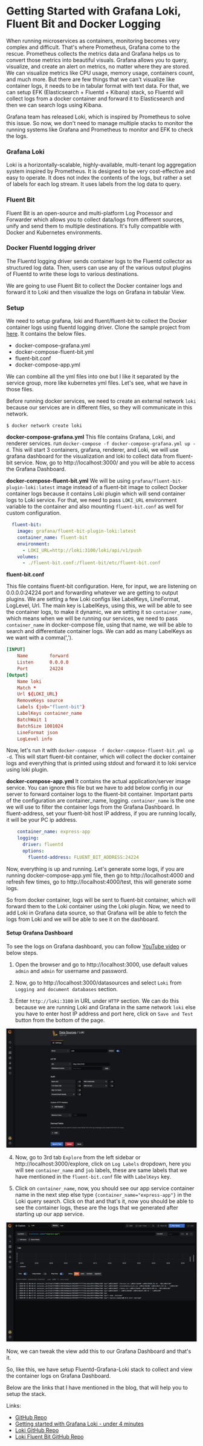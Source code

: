 # Getting Started with Grafana Loki, Fluent Bit and Docker Logging

When running microservices as containers, monitoring becomes very complex and difficult. That's where Prometheus, Grafana come to the rescue. Prometheus collects the metrics data and Grafana helps us to convert those metrics into beautiful visuals. Grafana allows you to query, visualize, and create an alert on metrics, no matter where they are stored. We can visualize metrics like CPU usage, memory usage, containers count, and much more. But there are few things that we can't visualize like container logs, it needs to be in tabular format with text data. For that, we can setup EFK (Elasticsearch + Fluentd + Kibana) stack, so Fluentd will collect logs from a docker container and forward it to Elasticsearch and then we can search logs using Kibana.

Grafana team has released Loki, which is inspired by Prometheus to solve this issue. So now, we don't need to manage multiple stacks to monitor the running systems like Grafana and Prometheus to monitor and EFK to check the logs.

### Grafana Loki

Loki is a horizontally-scalable, highly-available, multi-tenant log aggregation system inspired by Prometheus. It is designed to be very cost-effective and easy to operate. It does not index the contents of the logs, but rather a set of labels for each log stream. It uses labels from the log data to query.

### Fluent Bit

Fluent Bit is an open-source and multi-platform Log Processor and Forwarder which allows you to collect data/logs from different sources, unify and send them to multiple destinations. It's fully compatible with Docker and Kubernetes environments.

### Docker Fluentd logging driver

The Fluentd logging driver sends container logs to the Fluentd collector as structured log data. Then, users can use any of the various output plugins of Fluentd to write these logs to various destinations.

We are going to use Fluent Bit to collect the Docker container logs and forward it to Loki and then visualize the logs on Grafana in tabular View.

### Setup

We need to setup grafana, loki and fluent/fluent-bit to collect the Docker container logs using fluentd logging driver. Clone the sample project from [here](https://github.com/thakkaryash94/docker-grafana-loki-fluent-bit-sample). It contains the below files.

- docker-compose-grafana.yml
- docker-compose-fluent-bit.yml
- fluent-bit.conf
- docker-compose-app.yml

We can combine all the yml files into one but I like it separated by the service group, more like kubernetes yml files. Let's see, what we have in those files.

Before running docker services, we need to create an external network `loki` because our services are in different files, so they will communicate in this network.

```shell
$ docker network create loki
```

**docker-compose-grafana.yml**
This file contains Grafana, Loki, and renderer services. run `docker-compose -f docker-compose-grafana.yml up -d`. This will start 3 containers, grafana, renderer, and Loki, we will use grafana dashboard for the visualization and loki to collect data from fluent-bit service. Now, go to http://localhost:3000/ and you will be able to access the Grafana Dashboard.

**docker-compose-fluent-bit.yml**
We will be using `grafana/fluent-bit-plugin-loki:latest` image instead of a fluent-bit image to collect Docker container logs because it contains Loki plugin which will send container logs to Loki service. For that, we need to pass `LOKI_URL` environment variable to the container and also mounting `fluent-bit.conf` as well for custom configuration.

```yaml
  fluent-bit:
    image: grafana/fluent-bit-plugin-loki:latest
    container_name: fluent-bit
    environment:
      - LOKI_URL=http://loki:3100/loki/api/v1/push
    volumes:
      - ./fluent-bit.conf:/fluent-bit/etc/fluent-bit.conf

```

**fluent-bit.conf**

This file contains fluent-bit configuration. Here, for input, we are listening on 0.0.0.0:24224 port and forwarding whatever we are getting to output plugins. We are setting a few Loki configs like LabelKeys, LineFormat, LogLevel, Url. The main key is LabelKeys, using this, we will be able to see the container logs, to make it dynamic, we are setting it so `container_name`, which means when we will be running our services, we need to pass `container_name` in docker-compose file, using that name, we will be able to search and differentiate container logs. We can add as many LabelKeys as we want with a comma(',').

``` toml
[INPUT]
    Name        forward
    Listen      0.0.0.0
    Port        24224
[Output]
    Name loki
    Match *
    Url ${LOKI_URL}
    RemoveKeys source
    Labels {job="fluent-bit"}
    LabelKeys container_name
    BatchWait 1
    BatchSize 1001024
    LineFormat json
    LogLevel info
```

Now, let's run it with `docker-compose -f docker-compose-fluent-bit.yml up -d`. This will start fluent-bit container, which will collect the docker container logs and everything that is printed using stdout and forward it to loki service using loki plugin.

**docker-compose-app.yml**
It contains the actual application/server image service. You can ignore this file but we have to add below config in our server to forward container logs to the fluent-bit container. Important parts of the configuration are container_name, logging. `container_name` is the one we will use to filter the container logs from the Grafana Dashboard. In fluent-address, set your fluent-bit host IP address, if you are running locally, it will be your PC ip address.

```yml
    container_name: express-app
    logging:
      driver: fluentd
      options:
        fluentd-address: FLUENT_BIT_ADDRESS:24224
```

Now, everything is up and running. Let's generate some logs, if you are running docker-compose-app.yml file, then go to http://localhost:4000 and refresh few times, go to http://localhost:4000/test, this will generate some logs.

So from docker container, logs will be sent to fluent-bit container, which will forward them to the Loki container using the Loki plugin. Now, we need to add Loki in Grafana data source, so that Grafana will be able to fetch the logs from Loki and we will be able to see it on the dashboard.

#### Setup Grafana Dashboard

To see the logs on Grafana dashboard, you can follow [YouTube video](https://youtu.be/qE6hEHNH9dE?t=73) or below steps.

1. Open the browser and go to http://localhost:3000, use default values `admin` and `admin` for username and password.

2. Now, go to http://localhost:3000/datasources and select `Loki` from `Logging and document databases` section.

3. Enter `http://loki:3100` in URL under `HTTP` section. We can do this because we are running Loki and Grafana in the same network `loki` else you have to enter host IP address and port here, click on `Save and Test` button from the bottom of the page.

![Loki as a Data Source](./docs/img/datasource.png)

4. Now, go to 3rd tab `Explore` from the left sidebar or http://localhost:3000/explore, click on `Log Labels` dropdown, here you will see `container_name` and `job` labels, these are same labels that we have mentioned in the `fluent-bit.conf` file with `LabelKeys` key.

5. Click on `container_name`, now, you should see our app service container name in the next step else type `{container_name="express-app"}` in the Loki query search. Click on that and that's it, now you should be able to see the container logs, these are the logs that we generated after starting up our app service.

![Grafana Explore](./docs/img/explore.png)

Now, we can tweak the view add this to our Grafana Dashboard and that's it.

So, like this, we have setup Fluentd-Grafana-Loki stack to collect and view the container logs on Grafana Dashboard.

Below are the links that I have mentioned in the blog, that will help you to setup the stack.

Links:

- [GitHub Repo](https://github.com/thakkaryash94/docker-grafana-loki-fluent-bit-sample)
- [Getting started with Grafana Loki - under 4 minutes](https://youtu.be/qE6hEHNH9dE?t=73)
- [Loki GitHub Repo](https://github.com/grafana/loki/tree/master/cmd/fluent-bit)
- [Loki Fluent Bit GitHub Repo](https://github.com/grafana/loki/tree/master/cmd/fluent-bit)
